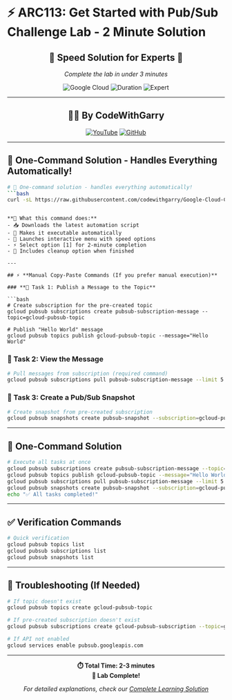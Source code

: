 # ⚡ ARC113: Get Started with Pub/Sub Challenge Lab - 2 Minute Solution

<div align="center">

## 🚀 **Speed Solution for Experts** 🚀
*Complete the lab in under 3 minutes*

![Google Cloud](https://img.shields.io/badge/Google%20Cloud-4285F4?style=for-the-badge&logo=google-cloud&logoColor=white)
![Duration](https://img.shields.io/badge/Duration-2--3%20min-red?style=for-the-badge)
![Expert](https://img.shields.io/badge/Level-Expert-purple?style=for-the-badge)

</div>

---

<div align="center">

## 👨‍💻 **By CodeWithGarry**

[![YouTube](https://img.shields.io/badge/YouTube-codewithgarry-FF0000?style=for-the-badge&logo=youtube)](https://youtube.com/@codewithgarry)
[![GitHub](https://img.shields.io/badge/GitHub-codewithgarry-181717?style=for-the-badge&logo=github)](https://github.com/codewithgarry)

</div>

---

## 🚀 **One-Command Solution - Handles Everything Automatically!**

```bash
# 🚀 One-command solution - handles everything automatically!
```bash
curl -sL https://raw.githubusercontent.com/codewithgarry/Google-Cloud-Challenge-Lab-Solutions-Latest/main/1-Beginner:%20Get%20Started%20with%20Google%20Cloud/Challenge%20Lab%20Solutions/02-ARC113-Get-Started-with-Pub-Sub-Challenge-Lab/Pro/solid/arc113-challenge-lab-runner.sh | bash
```
```

**🌟 What this command does:**
- 📥 Downloads the latest automation script
- 🔧 Makes it executable automatically  
- 🚀 Launches interactive menu with speed options
- ⚡ Select option [1] for 2-minute completion
- 🧹 Includes cleanup option when finished

---

## ⚡ **Manual Copy-Paste Commands (If you prefer manual execution)**

### **🎯 Task 1: Publish a Message to the Topic**

```bash
# Create subscription for the pre-created topic
gcloud pubsub subscriptions create pubsub-subscription-message --topic=gcloud-pubsub-topic

# Publish "Hello World" message
gcloud pubsub topics publish gcloud-pubsub-topic --message="Hello World"
```

### **👀 Task 2: View the Message**

```bash
# Pull messages from subscription (required command)
gcloud pubsub subscriptions pull pubsub-subscription-message --limit 5
```

### **📸 Task 3: Create a Pub/Sub Snapshot**

```bash
# Create snapshot from pre-created subscription
gcloud pubsub snapshots create pubsub-snapshot --subscription=gcloud-pubsub-subscription
```

---

## 🎯 **One-Command Solution** 

```bash
# Execute all tasks at once
gcloud pubsub subscriptions create pubsub-subscription-message --topic=gcloud-pubsub-topic && \
gcloud pubsub topics publish gcloud-pubsub-topic --message="Hello World" && \
gcloud pubsub subscriptions pull pubsub-subscription-message --limit 5 && \
gcloud pubsub snapshots create pubsub-snapshot --subscription=gcloud-pubsub-subscription && \
echo "✅ All tasks completed!"
```

---

## ✅ **Verification Commands**

```bash
# Quick verification
gcloud pubsub topics list
gcloud pubsub subscriptions list  
gcloud pubsub snapshots list
```

---

## 🔧 **Troubleshooting (If Needed)**

```bash
# If topic doesn't exist
gcloud pubsub topics create gcloud-pubsub-topic

# If pre-created subscription doesn't exist  
gcloud pubsub subscriptions create gcloud-pubsub-subscription --topic=gcloud-pubsub-topic

# If API not enabled
gcloud services enable pubsub.googleapis.com
```

---

<div align="center">

**⏱️ Total Time: 2-3 minutes**  
**🎉 Lab Complete!**

*For detailed explanations, check our [Complete Learning Solution](./Challenge-Lab-Specific-Solution.md)*

</div>
